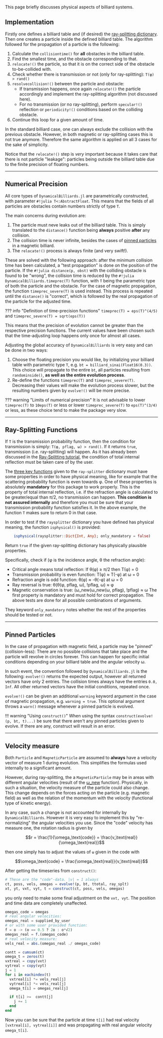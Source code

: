 This page briefly discusses physical aspects of billiard systems.

## Implementation
Firstly one defines a billiard table and (if desired) the [ray-splitting dictionary](/tutorials/ray-splitting/#ray-splitter-dictionary). Then one creates a particle inside the defined billiard table. The algorithm followed for the propagation of a particle is the following:

1. Calculate the `collisiontime()` for **all** obstacles in the billiard table.
2. Find the smallest time, and the obstacle corresponding to that.
3. `relocate!()` the particle, so that it is on the correct side of the obstacle
  to-be-collided with.
1. Check whether there is transmission or not (only for ray-splitting): `T(φ) > rand()`
3. `resolvecollision!()` between the particle and obstacle:
    * If transmission happens, once again `relocate!()` the particle accordingly and implement the ray-splitting algorithm (not discussed here).
    * For no transmission (or no ray-splitting), perform `specular!()` reflection or `periodicity!()` conditions based on the colliding obstacle.
5. Continue this loop for a given amount of time.

In the standard billiard case, one can always exclude the collision with the previous obstacle. However, in both magnetic or ray-splitting cases this is not true anymore. Therefore the same algorithm is applied on all 3 cases for the sake of simplicity.

Notice that the `relocate!()` step is *very* important because it takes care that there is not particle "leakage": particles being outside the billiard table due to the finite precision of floating numbers.

---

## Numerical Precision

All core types of `DynamicalBilliards.jl` are parametrically constructed, with
parameter `#!julia T<:AbstractFloat`. This means that the fields of all particles are obstacles
contain numbers strictly of type `T`.

The main concerns during evolution are:

1. The particle must neve leaks out of the billiard table. This is simply translated
   to the `distance()` function being **always** positive **after** any collision.
2. The collision time is never infinite, besides the cases of
   [pinned particles](physics/#pinned-particles) in a magnetic billiard.
3. The `relocate!()` process is always finite (and very swift!).

These are solved with the following approach: after the minimum collision time has been calculated, a "test propagation" is done on the position of the particle. If the
`#!julia distance(p, obst)` with the colliding obstacle is found to be "wrong", the collision
time is reduced by the `#!julia DynamicalBilliards.timeprec(T)` function, with `T` being the parametric type of both the particle and the obstacle. For the case of magnetic propagation, the function `timeprec_severe(T)` is used instead. This
process is repeated until the `distance()` is "correct", which is followed by the
real propagation of the particle for the adjusted time.

??? info "Definition of time-precision functions"
    `timeprec(T) = eps(T)^(4/5)` and `timeprec_severe(T) = sqrt(eps(T))`

This means that the precision of evolution cannot be greater than the respective precision
functions. The current values have been chosen such that the time-adjusting loop happens only once for almost all cases.

Adjusting the global accuracy of `DynamicalBilliards` is very easy and can be done in
two ways:

1. Choose the floating precision you would like, by initializing your billiard table
   with parametric type `T`, e.g. `bt = billiard_sinai(Float16(0.3))`. This choice
   will propagate to the entire `bt`, all particles resulting from `randominside()`,
   **as well as the entire evolution process**.
2. Re-define the functions `timeprec(T)` and `timeprec_severe(T)`. Decreasing their
   values will make the evolution process slower, but the resulting numbers given by
   `evolve!()` will be more precise.

??? warning "Limits of numerical precision"
    It is not advisable to lower `timeprec(T)` to `10eps(T)` or less or lower
    `timeprec_severe(T)` to `eps(T)^(3/4)` or less, as these choice tend to make
    the package very slow.

---

## Ray-Splitting Functions
If `T` is the transmission probability function, then the condition for transmission is simply: `T(φ, pflag, ω) > rand()`. If it returns `true`, transmission (i.e. ray-splitting) will happen. As it has already been discussed in the [Ray-Splitting tutorial](/tutorials/ray-splitting), the condition of total internal reflection must be taken care of by the user.

The [three key functions](/tutorials/ray-splitting/#ray-splitting-functions) given to the `ray-splitter` dictionary must have some properties in order to have physical meaning, like for example that the scattering probability function is even towards φ. One of these properties is absolutely **mandatory** for this package to work properly. This is the property of total internal reflection, i.e. if the refraction angle is calculated to be greater/equal than π/2, no transmission can happen. **This condition is not assured internally** and therefore you must be sure that your transmission probability function satisfies it. In the above example, the function `T` makes sure to return 0 in that case.

In order to test if the `raysplitter` dictionary you have defined has physical meaning, the function `isphysical()` is provided:

```julia
    isphysical(raysplitter::Dict{Int, Any}; only_mandatory = false)
```
Return `true` if the given ray-splitting dictionary has physically plausible properties.

Specifically, check if (φ is the incidence angle, θ the refraction angle):
* Critical angle means total reflection: If θ(φ) ≥ π/2 then T(φ) = 0
* Transmission probability is even function: T(φ) ≈ T(-φ) at ω = 0
* Refraction angle is odd function: θ(φ) ≈ -θ(-φ) at ω = 0
* Ray reversal is true: θ(θ(φ, pflag, ω), !pflag, ω) ≈ φ
* Magnetic conservation is true: (ω_new(ω_new(ω, pflag), !pflag) ≈ ω
The first property is mandatory and must hold for correct propagation.
The above tests are done for all possible combinations of arguments.

They keyword `only_mandatory` notes whether the rest of
the properties should be tested or not.

---

## Pinned Particles
In the case of propagation with magnetic field, a particle may be "pinned" (collision-less):
There are no possible collisions that take place and the particle will revolve in circles
forever. This can happen for specific initial conditions depending on your billiard table
and the angular velocity ω.

In such event, the convention followed by `DynamicalBilliards.jl` is the following:
`evolve!()` returns the expected output, however all returned vectors have only 2
entries. The collision times always have the entries `0.0, Inf`. All other returned
vectors have the initial conditions, repeated once.

`evolve!()` can be given an additional `warning` keyword argument in the case
of magnetic propagation, e.g. `warning = true`. This optional argument throws a `warn()` message whenever a pinned particle is evolved.

!!! warning "Using `construct()`"
    When using the syntax `construct(evolve!(p, bt, t)...)` be sure that there
    aren't any pinned particles given to evolve. If there are any,
    construct will result in an error.

---

## Velocity measure

Both `Particle` and `MagneticParticle` are assumed to **always** have a velocity vector of measure 1 during evolution. This simplifies the formulas used internally to a significant amount.

However, during ray-splitting, the a `MagneticParticle` may be in areas with different angular velocities (result of the [ω_new](/tutorials/ray-splitting/#ray-splitting-functions) function). Physically, in such a situation, the velocity measure of the particle could also change. This change depends on the forces acting on the particle (e.g. magnetic field) as well as the relation of the momentum with the velocity (functional type of kinetic energy).

In any case, such a change is not accounted for internally by `DynamicalBilliards`. However it is very easy to implement this by "re-normalizing" the angular velocities you use. Since the "code" velocity has measure one, the rotation radius is given by

```math
r = \frac{1}{\omega_\text{code}} = \frac{v_\text{real}}{\omega_\text{real}}
```

then one simply has to adjust the values of `ω` given in the code with
```math
\omega_\text{code} = \frac{\omega_\text{real}}{v_\text{real}}
```

After getting the timeseries from `construct()`:
```julia
# These are the "code"-data. |v| = 1 always
ct, poss, vels, omegas = evolve!(p, bt, ttotal, ray_splt)
xt, yt, vxt, vyt, t = construct(ct, poss, vels, omegas)
```
you only need to make some final adjustment on the `vxt, vyt`. The position and time data
are completely unaffected.

```julia
omegas_code = omegas
# real angular velocities:
omegas_real = supplied_by_user
# or with some user provided function:
f = o -> (o == 0.5 ? 2o : o*√2)
omegas_real = f.(omegas_code)
# real velocity measure:
vels_real = abs.(omegas_real ./ omegas_code)

contt = cumsum(ct)
omega_t = zeros(t)
vxtreal = copy(vxt)
vytreal = copy(vyt)
j = 1
for i in eachindex(t)
  vxtreal[i] *= vels_real[j]
  vytreal[i] *= vels_real[j]
  omega_t[i] = omegas_real[j]

  if t[i] >=  contt[j]
    j += 1
  end
end
```
Now you can be sure that the particle at time `t[i]` had real velocity `[vxtreal[i], vytreal[i]]` and was propagating with real angular velocity `omega_t[i]`.
